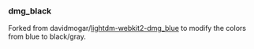 ### dmg_black

Forked from davidmogar/[lightdm-webkit2-dmg_blue](https://github.com/davidmogar/lightdm-webkit2-dmg_blue) to modify the colors from blue to black/gray.
